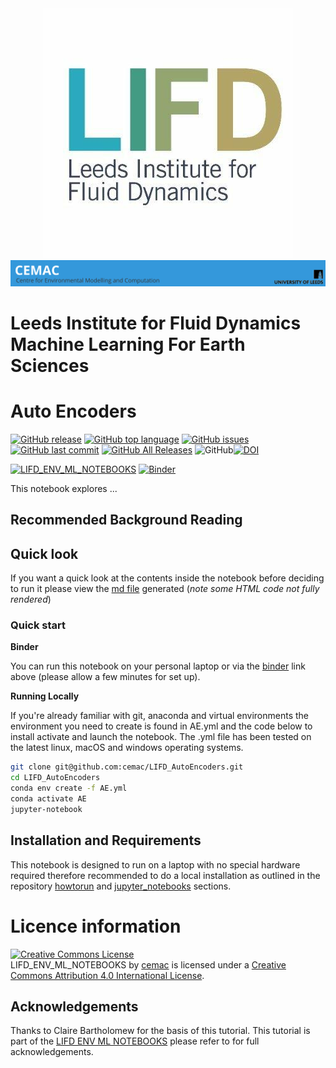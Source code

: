 <div align="center">
<img src="https://github.com/cemac/LIFD_ENV_ML_NOTEBOOKS/blob/main/images/LIFDlogo.png"></a>
<a href="https://www.cemac.leeds.ac.uk/">
  <img src="https://github.com/cemac/cemac_generic/blob/master/Images/cemac.png"></a>
  <br>
</div>

# Leeds Institute for Fluid Dynamics Machine Learning For Earth Sciences #

# Auto Encoders

[![GitHub release](https://img.shields.io/github/release/cemac/LIFD_AutoEncoders.svg)](https://github.com/cemac/LIFD_AutoEncoders/releases) [![GitHub top language](https://img.shields.io/github/languages/top/cemac/LIFD_AutoEncoders.svg)](https://github.com/cemac/LIFD_AutoEncoders) [![GitHub issues](https://img.shields.io/github/issues/cemac/LIFD_AutoEncoders.svg)](https://github.com/cemac/LIFD_AutoEncoders/issues) [![GitHub last commit](https://img.shields.io/github/last-commit/cemac/LIFD_AutoEncoders.svg)](https://github.com/cemac/LIFD_AutoEncoders/commits/master) [![GitHub All Releases](https://img.shields.io/github/downloads/cemac/LIFD_AutoEncoders/total.svg)](https://github.com/cemac/LIFD_AutoEncoders/releases) ![GitHub](https://img.shields.io/github/license/cemac/LIFD_AutoEncoders.svg)[![DOI](https://zenodo.org/badge/366734586.svg)](https://zenodo.org/badge/latestdoi/366734586)

[![LIFD_ENV_ML_NOTEBOOKS](https://github.com/cemac/LIFD_AutoEncoders/actions/workflows/python-package-conda-RF.yml/badge.svg)](https://github.com/cemac/LIFD_AutoEncoders/actions/workflows/python-package-conda-RF.yml)
[![Binder](https://mybinder.org/badge_logo.svg)](https://mybinder.org/v2/gh/cemac/LIFD_AutoEncoders/HEAD?labpath=AutoEncoders.ipynb)

This notebook explores ...

## Recommended Background Reading


## Quick look

If you want a quick look at the contents inside the notebook before deciding to run it please view the [md file](https://github.com/cemac/LIFD_AutoEncoders/blob/main/AutoEncoders.md) generated (*note some HTML code not fully rendered*)


### Quick start

**Binder**

You can run this notebook on your personal laptop or via the [binder](https://mybinder.readthedocs.io/en/latest/index.html#what-is-binder) link above (please allow a few minutes for set up).

**Running Locally**

If you're already familiar with git, anaconda and virtual environments the environment you need to create is found in AE.yml and the code below to install activate and launch the notebook. The .yml file has been tested on the latest linux, macOS and windows operating systems.

```bash
git clone git@github.com:cemac/LIFD_AutoEncoders.git
cd LIFD_AutoEncoders
conda env create -f AE.yml
conda activate AE
jupyter-notebook
```

## Installation and Requirements

This notebook is designed to run on a laptop with no special hardware required therefore recommended to do a local installation as outlined in the repository [howtorun](https://github.com/cemac/LIFD_ENV_ML_NOTEBOOKS/howtorun.md) and [jupyter_notebooks](https://github.com/cemac/LIFD_ENV_ML_NOTEBOOKS/jupyter_notebooks.md) sections.


# Licence information #

<a rel="license" href="http://creativecommons.org/licenses/by/4.0/"><img alt="Creative Commons License" style="border-width:0" src="https://i.creativecommons.org/l/by/4.0/88x31.png" /></a><br /><span xmlns:dct="http://purl.org/dc/terms/" property="dct:title">LIFD_ENV_ML_NOTEBOOKS</span> by <a xmlns:cc="http://creativecommons.org/ns#" href="http://cemac.leeds.ac.uk/" property="cc:attributionName" rel="cc:attributionURL">cemac</a> is licensed under a <a rel="license" href="http://creativecommons.org/licenses/by/4.0/">Creative Commons Attribution 4.0 International License</a>.

## Acknowledgements

Thanks to Claire Bartholomew for the basis of this tutorial. This tutorial is part of the [LIFD ENV ML NOTEBOOKS](https://github.com/cemac/LIFD_ENV_ML_NOTEBOOKS) please refer to for full acknowledgements.
